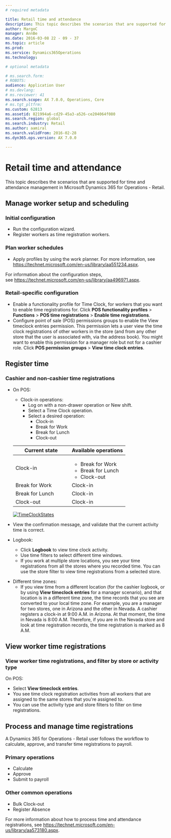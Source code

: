 ```yaml
---
# required metadata

title: Retail time and attendance
description: This topic describes the scenarios that are supported for time and attendance management in Microsoft Dynamics 365 for Operations - Retail. 
author: MargoC
manager: AnnBe
ms.date: 2016-03-08 22 - 09 - 37
ms.topic: article
ms.prod: 
ms.service: Dynamics365Operations
ms.technology: 

# optional metadata

# ms.search.form: 
# ROBOTS: 
audience: Application User
# ms.devlang: 
# ms.reviewer: 41
ms.search.scope: AX 7.0.0, Operations, Core
# ms.tgt_pltfrm: 
ms.custom: 62813
ms.assetid: 821994a6-cd29-45a3-a526-ce204064f080
ms.search.region: global
ms.search.industry: Retail
ms.author: aamiral
ms.search.validFrom: 2016-02-28
ms.dyn365.ops.version: AX 7.0.0

---
```


# Retail time and attendance

This topic describes the scenarios that are supported for time and attendance management in Microsoft Dynamics 365 for Operations - Retail. 

Manage worker setup and scheduling
----------------------------------

### Initial configuration

-   Run the configuration wizard.
-   Register workers as time registration workers.

### Plan worker schedules

-   Apply profiles by using the work planner. For more information, see <https://technet.microsoft.com/en-us/library/aa551234.aspx>.

For information about the configuration steps, see <https://technet.microsoft.com/en-us/library/aa496971.aspx>.

### Retail-specific configuration

-   Enable a functionality profile for Time Clock, for workers that you want to enable time registrations for. Click **POS functionality profiles** &gt; **Functions** &gt; **POS time registrations** &gt; **Enable time registrations**.
-   Configure point of sale (POS) permissions groups to enable the View timeclock entries permission. This permission lets a user view the time clock registrations of other workers in the store (and from any other store that the user is associated with, via the address book). You might want to enable this permission for a manager role but not for a cashier role. Click **POS permission groups** &gt; **View time clock entries**.

## Register time
### Cashier and non-cashier time registrations

-   On POS:
    -   Clock-in operations:
        -   Log on with a non-drawer operation or New shift.
        -   Select a Time Clock operation.
        -   Select a desired operation:
            -   Clock-in
            -   Break for Work
            -   Break for Lunch
            -   Clock-out

    <table>
    <colgroup>
    <col width="50%" />
    <col width="50%" />
    </colgroup>
    <thead>
    <tr class="header">
    <th>Current state</th>
    <th>Available operations</th>
    </tr>
    </thead>
    <tbody>
    <tr class="odd">
    <td>Clock-in</td>
    <td><ul>
    <li>Break for Work</li>
    <li>Break for Lunch</li>
    <li>Clock-out</li>
    </ul></td>
    </tr>
    <tr class="even">
    <td>Break for Work</td>
    <td>Clock-in</td>
    </tr>
    <tr class="odd">
    <td>Break for Lunch</td>
    <td>Clock-in</td>
    </tr>
    <tr class="even">
    <td>Clock-out</td>
    <td>Clock-in</td>
    </tr>
    </tbody>
    </table>

    [![TimeClockStates](./media/timeclockstates.png)](./media/timeclockstates.png)
-   View the confirmation message, and validate that the current activity time is correct.
-   Logbook:
    -   Click **Logbook** to view time clock activity.
    -   Use time filters to select different time windows.
    -   If you work at multiple store locations, you see your time registrations from all the stores where you recorded time. You can use the store filter to view time registrations from a selected store.

<!-- -->

-   Different time zones:
    -   If you view time from a different location (for the cashier logbook, or by using **View timeclock entries** for a manager scenario), and that location is in a different time zone, the time records that you see are converted to your local time zone. For example, you are a manager for two stores, one in Arizona and the other in Nevada. A cashier registers a clock-in at 9:00 A.M. in Arizona. At that moment, the time in Nevada is 8:00 A.M. Therefore, if you are in the Nevada store and look at time registration records, the time registration is marked as 8 A.M.

## View worker time registrations
### View worker time registrations, and filter by store or activity type

On POS:

-   Select **View timeclock entries**.
-   You see time clock registration activities from all workers that are assigned to the same stores that you're assigned to.
-   You can use the activity type and store filters to filter on time registrations.

## Process and manage time registrations
A Dynamics 365 for Operations - Retail user follows the workflow to calculate, approve, and transfer time registrations to payroll.

### Primary operations

-   Calculate
-   Approve
-   Submit to payroll

### Other common operations

-   Bulk Clock-out
-   Register Absence

For more information about how to process time and attendance registrations, see <https://technet.microsoft.com/en-us/library/aa573180.aspx>.

